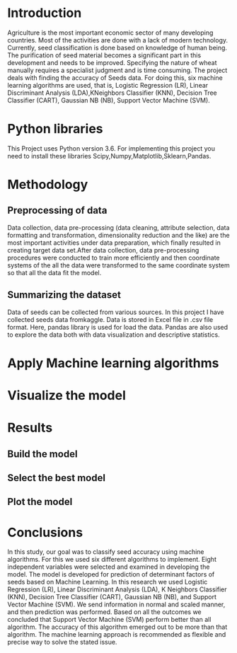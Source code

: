 # Introduction
Agriculture is the most important economic sector of many developing countries. Most of the activities are done with a lack of modern technology. Currently, seed classification is done based on knowledge of human being. The purification of seed material becomes a significant part in this development and needs to be improved. Specifying the nature of wheat manually requires a specialist judgment and is time consuming.
The project deals with finding the accuracy of Seeds data. For doing this, six machine learning algorithms are used, that is, Logistic Regression (LR), Linear Discriminant Analysis (LDA),KNeighbors Classifier (KNN), Decision Tree Classifier (CART), Gaussian NB (NB), Support Vector Machine (SVM).
# Python libraries 
This Project uses Python version 3.6. For implementing this project you need to install these libraries
Scipy,Numpy,Matplotlib,Sklearn,Pandas.

# Methodology
## Preprocessing of data
Data collection, data pre-processing (data cleaning, attribute selection, data formatting and transformation, dimensionality reduction and the like) are the most important activities under data preparation, which finally resulted in creating target data set.After data collection, data pre-processing procedures were conducted to train more efficiently and then coordinate systems of the all the data were transformed to the same coordinate system so that all the data fit the model.
## Summarizing the dataset
Data of seeds can be collected from various sources. In this project I have collected seeds data fromkaggle. Data is stored in Excel file in .csv file format. Here, pandas library is used for load the data. Pandas are also used to explore the data both with data visualization and descriptive statistics.

# Apply Machine learning algorithms
# Visualize the model
# Results
## Build the model 
## Select the best model 
## Plot the model

# Conclusions
In this study, our goal was to classify seed accuracy using machine algorithms. For this we used six different algorithms to implement. Eight independent variables were selected and examined in developing the model. The model is developed for prediction of determinant factors of seeds based on Machine Learning.
In this research we used Logistic Regression (LR), Linear Discriminant Analysis (LDA), K Neighbors Classifier (KNN), Decision Tree Classifier (CART), Gaussian NB (NB), and Support Vector Machine (SVM). We send information in normal and scaled manner, and then prediction was performed. Based on all the outcomes we concluded that Support Vector Machine (SVM) perform better than all algorithm. The accuracy of this algorithm emerged out to be more than that algorithm. The machine learning approach is recommended as flexible and precise way to solve the stated issue.
